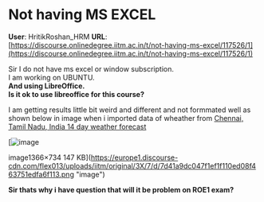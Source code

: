 # Not having MS EXCEL

**User**: HritikRoshan_HRM
**URL**: [https://discourse.onlinedegree.iitm.ac.in/t/not-having-ms-excel/117526/1](https://discourse.onlinedegree.iitm.ac.in/t/not-having-ms-excel/117526/1)

Sir I do not have ms excel or window subscription.  
I am working on UBUNTU.  
**And using LibreOffice.**  
**Is it ok to use libreoffice for this course?**

I am getting results little bit weird and different and not formmated well as shown below in image when i imported data of wheather from [Chennai, Tamil Nadu, India 14 day weather forecast](https://www.timeanddate.com/weather/india/chennai/ext)  

[![image](https://europe1.discourse-cdn.com/flex013/uploads/iitm/optimized/3X/7/d/7d41a9dc047f1ef1f110ed08f463751edfa6f113_2_690x370.png)

image1366×734 147 KB](https://europe1.discourse-cdn.com/flex013/uploads/iitm/original/3X/7/d/7d41a9dc047f1ef1f110ed08f463751edfa6f113.png "image")

**Sir thats why i have question that will it be problem on ROE1 exam?**

